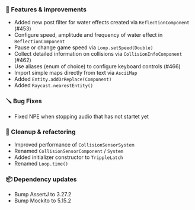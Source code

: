 ### 🚀 Features & improvements

- Added new post filter for water effects created via `ReflectionComponent` (#453)
- Configure speed, amplitude and frequency of water effect in `ReflectionComponent`
- Pause or change game speed via `Loop.setSpeed(Double)`
- Collect detailed information on collisions via `CollisionInfoComponent` (#462)
- Use aliases (enum of choice) to configure keyboard controls (#466)
- Import simple maps directly from text via `AsciiMap`
- Added `Entity.addOrReplace(Component)`
- Added `Raycast.nearestEntity()`

### 🪛 Bug Fixes

- Fixed NPE when stopping audio that has not startet yet

### 🧽 Cleanup & refactoring

- Improved performance of `CollisionSensorSystem`
- Renamed `CollisionSensorComponent` / `System`
- Added initializer constructor to `TrippleLatch`
- Renamed `Loop.time()`

### 📦 Dependency updates

- Bump AssertJ to 3.27.2
- Bump Mockito to 5.15.2
